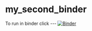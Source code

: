# my_second_binder
To run in binder click ---
[![Binder](https://mybinder.org/badge_logo.svg)](https://mybinder.org/v2/gh/patte178/HEC-Lect-0/HEAD)
